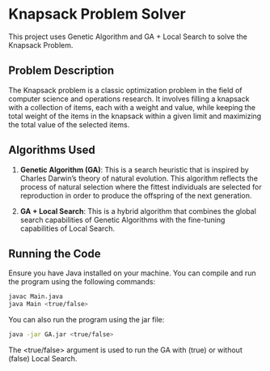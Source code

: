 # Knapsack Problem Solver

This project uses Genetic Algorithm and GA + Local Search to solve the Knapsack Problem.

## Problem Description

The Knapsack problem is a classic optimization problem in the field of computer science and operations research. It involves filling a knapsack with a collection of items, each with a weight and value, while keeping the total weight of the items in the knapsack within a given limit and maximizing the total value of the selected items.

## Algorithms Used

1. **Genetic Algorithm (GA)**: This is a search heuristic that is inspired by Charles Darwin’s theory of natural evolution. This algorithm reflects the process of natural selection where the fittest individuals are selected for reproduction in order to produce the offspring of the next generation.

2. **GA + Local Search**: This is a hybrid algorithm that combines the global search capabilities of Genetic Algorithms with the fine-tuning capabilities of Local Search.

## Running the Code

Ensure you have Java installed on your machine. You can compile and run the program using the following commands:

```bash
javac Main.java
java Main <true/false>
```

You can also run the program using the jar file:

```bash
java -jar GA.jar <true/false>
```

The <true/false> argument is used to run the GA with (true) or without (false) Local Search.